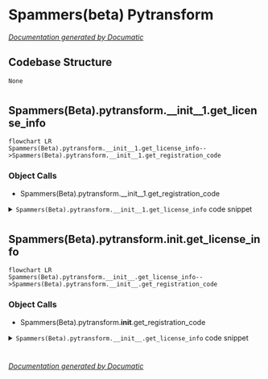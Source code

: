 # Spammers(beta) Pytransform

[_Documentation generated by Documatic_](https://www.documatic.com)

<!---Documatic-section-Codebase Structure-start--->
## Codebase Structure

<!---Documatic-block-system_architecture-start--->
```mermaid
None
```
<!---Documatic-block-system_architecture-end--->

# #
<!---Documatic-section-Codebase Structure-end--->

<!---Documatic-section-Spammers(Beta).pytransform.__init__1.get_license_info-start--->
## Spammers(Beta).pytransform.__init__1.get_license_info

<!---Documatic-section-get_license_info-start--->
```mermaid
flowchart LR
Spammers(Beta).pytransform.__init__1.get_license_info-->Spammers(Beta).pytransform.__init__1.get_registration_code
```

### Object Calls

* Spammers(Beta).pytransform.__init__1.get_registration_code

<!---Documatic-block-Spammers(Beta).pytransform.__init__1.get_license_info-start--->
<details>
	<summary><code>Spammers(Beta).pytransform.__init__1.get_license_info</code> code snippet</summary>

```python
def get_license_info():
    info = {'ISSUER': None, 'EXPIRED': None, 'HARDDISK': None, 'IFMAC': None, 'IFIPV4': None, 'DOMAIN': None, 'DATA': None, 'CODE': None}
    rcode = get_registration_code().decode()
    if rcode.startswith('*VERSION:'):
        index = rcode.find('\n')
        info['ISSUER'] = rcode[9:index].split('.')[0].replace('-sn-1.txt', '')
        rcode = rcode[index + 1:]
    index = 0
    if rcode.startswith('*TIME:'):
        from time import ctime
        index = rcode.find('\n')
        info['EXPIRED'] = ctime(float(rcode[6:index]))
        index += 1
    if rcode[index:].startswith('*FLAGS:'):
        index += len('*FLAGS:') + 1
        info['FLAGS'] = ord(rcode[index - 1])
    prev = None
    start = index
    for k in ['HARDDISK', 'IFMAC', 'IFIPV4', 'DOMAIN', 'FIXKEY', 'CODE']:
        index = rcode.find('*%s:' % k)
        if index > -1:
            if prev is not None:
                info[prev] = rcode[start:index]
            prev = k
            start = index + len(k) + 2
    info['CODE'] = rcode[start:]
    i = info['CODE'].find(';')
    if i > 0:
        info['DATA'] = info['CODE'][i + 1:]
        info['CODE'] = info['CODE'][:i]
    return info
```
</details>
<!---Documatic-block-Spammers(Beta).pytransform.__init__1.get_license_info-end--->
<!---Documatic-section-get_license_info-end--->

# #
<!---Documatic-section-Spammers(Beta).pytransform.__init__1.get_license_info-end--->

<!---Documatic-section-Spammers(Beta).pytransform.__init__.get_license_info-start--->
## Spammers(Beta).pytransform.__init__.get_license_info

<!---Documatic-section-get_license_info-start--->
```mermaid
flowchart LR
Spammers(Beta).pytransform.__init__.get_license_info-->Spammers(Beta).pytransform.__init__.get_registration_code
```

### Object Calls

* Spammers(Beta).pytransform.__init__.get_registration_code

<!---Documatic-block-Spammers(Beta).pytransform.__init__.get_license_info-start--->
<details>
	<summary><code>Spammers(Beta).pytransform.__init__.get_license_info</code> code snippet</summary>

```python
def get_license_info():
    info = {'ISSUER': None, 'EXPIRED': None, 'HARDDISK': None, 'IFMAC': None, 'IFIPV4': None, 'DOMAIN': None, 'DATA': None, 'CODE': None}
    rcode = get_registration_code().decode()
    if rcode.startswith('*VERSION:'):
        index = rcode.find('\n')
        info['ISSUER'] = rcode[9:index].split('.')[0].replace('-sn-1.txt', '')
        rcode = rcode[index + 1:]
    index = 0
    if rcode.startswith('*TIME:'):
        from time import ctime
        index = rcode.find('\n')
        info['EXPIRED'] = ctime(float(rcode[6:index]))
        index += 1
    if rcode[index:].startswith('*FLAGS:'):
        index += len('*FLAGS:') + 1
        info['FLAGS'] = ord(rcode[index - 1])
    prev = None
    start = index
    for k in ['HARDDISK', 'IFMAC', 'IFIPV4', 'DOMAIN', 'FIXKEY', 'CODE']:
        index = rcode.find('*%s:' % k)
        if index > -1:
            if prev is not None:
                info[prev] = rcode[start:index]
            prev = k
            start = index + len(k) + 2
    info['CODE'] = rcode[start:]
    i = info['CODE'].find(';')
    if i > 0:
        info['DATA'] = info['CODE'][i + 1:]
        info['CODE'] = info['CODE'][:i]
    return info
```
</details>
<!---Documatic-block-Spammers(Beta).pytransform.__init__.get_license_info-end--->
<!---Documatic-section-get_license_info-end--->

# #
<!---Documatic-section-Spammers(Beta).pytransform.__init__.get_license_info-end--->

[_Documentation generated by Documatic_](https://www.documatic.com)
